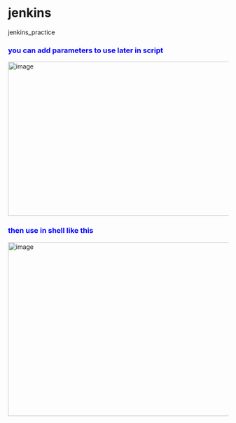 # jenkins
jenkins_practice
<h3 style="color:blue;">you can add parameters to use later in script</h3>

<img width="929" height="353" alt="image" src="https://github.com/user-attachments/assets/93d5d792-ef50-4fa0-bfb0-8f52141930aa" />

<h3 style="color:blue;"> then use in shell like this </h3>

<img width="917" height="398" alt="image" src="https://github.com/user-attachments/assets/c9668f04-4f07-4673-b213-ee77309ff6ab" />

